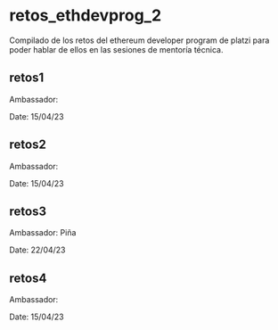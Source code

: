 # retos_ethdevprog_2
Compilado de los retos del ethereum developer program de platzi para poder hablar de ellos en las sesiones de mentoría técnica.


## retos1
Ambassador:

Date: 15/04/23

## retos2
Ambassador:

Date: 15/04/23

## retos3
Ambassador: Piña

Date: 22/04/23

## retos4
Ambassador:

Date: 15/04/23

